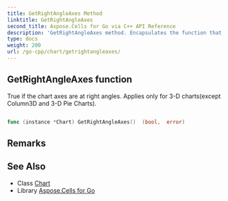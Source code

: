 ```yaml
---
title: GetRightAngleAxes Method 
linktitle: GetRightAngleAxes
second_title: Aspose.Cells for Go via C++ API Reference
description: 'GetRightAngleAxes method. Encapsulates the function that represents getrightangleaxes in Go.'
type: docs
weight: 200
url: /go-cpp/chart/getrightangleaxes/
---
```


## GetRightAngleAxes function

True if the chart axes are at right angles. Applies only for 3-D charts(except Column3D and 3-D Pie Charts).

```go

func (instance *Chart) GetRightAngleAxes()  (bool,  error) 

```

## Remarks


## See Also

* Class [Chart](../)
* Library [Aspose.Cells for Go](../../)
